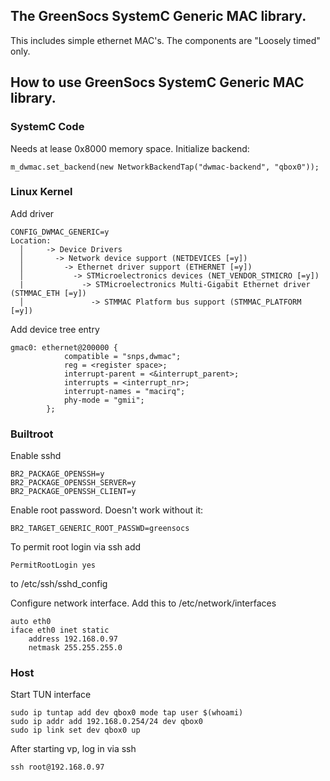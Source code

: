 
[//]: # (SECTION 0)

## The GreenSocs SystemC Generic MAC library.

This includes simple ethernet MAC's. The components are "Loosely timed" only. 

[//]: # (SECTION 50)

## How to use GreenSocs SystemC Generic MAC library.
### SystemC Code
Needs at lease 0x8000 memory space. Initialize backend:
```
m_dwmac.set_backend(new NetworkBackendTap("dwmac-backend", "qbox0"));
```
### Linux Kernel
Add driver
```
CONFIG_DWMAC_GENERIC=y
Location:
  │     -> Device Drivers
  │       -> Network device support (NETDEVICES [=y])
  │         -> Ethernet driver support (ETHERNET [=y])
  │           -> STMicroelectronics devices (NET_VENDOR_STMICRO [=y])
  |             -> STMicroelectronics Multi-Gigabit Ethernet driver (STMMAC_ETH [=y])
  │               -> STMMAC Platform bus support (STMMAC_PLATFORM [=y])
```
Add device tree entry
```
gmac0: ethernet@200000 {
			compatible = "snps,dwmac";
			reg = <register space>;
			interrupt-parent = <&interrupt_parent>;
			interrupts = <interrupt_nr>;
			interrupt-names = "macirq";
			phy-mode = "gmii";
        };
```
### Builtroot
Enable sshd
```
BR2_PACKAGE_OPENSSH=y
BR2_PACKAGE_OPENSSH_SERVER=y
BR2_PACKAGE_OPENSSH_CLIENT=y
```

Enable root password. Doesn't work without it:
```
BR2_TARGET_GENERIC_ROOT_PASSWD=greensocs
```

To permit root login via ssh add
```
PermitRootLogin yes
```
to /etc/ssh/sshd_config

Configure network interface. Add this to /etc/network/interfaces
```
auto eth0
iface eth0 inet static
    address 192.168.0.97
    netmask 255.255.255.0
```
### Host
Start TUN interface
```
sudo ip tuntap add dev qbox0 mode tap user $(whoami)
sudo ip addr add 192.168.0.254/24 dev qbox0
sudo ip link set dev qbox0 up
```
After starting vp, log in via ssh
```
ssh root@192.168.0.97
```